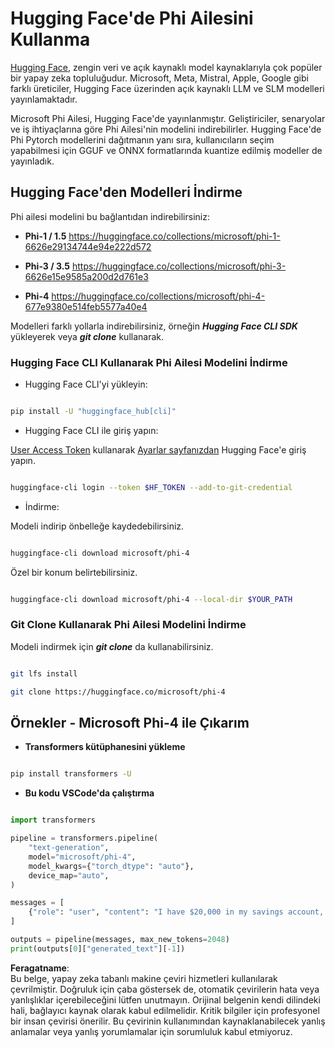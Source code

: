 # **Hugging Face'de Phi Ailesini Kullanma**

[Hugging Face](https://huggingface.co/), zengin veri ve açık kaynaklı model kaynaklarıyla çok popüler bir yapay zeka topluluğudur. Microsoft, Meta, Mistral, Apple, Google gibi farklı üreticiler, Hugging Face üzerinden açık kaynaklı LLM ve SLM modelleri yayınlamaktadır.

Microsoft Phi Ailesi, Hugging Face'de yayınlanmıştır. Geliştiriciler, senaryolar ve iş ihtiyaçlarına göre Phi Ailesi'nin modelini indirebilirler. Hugging Face'de Phi Pytorch modellerini dağıtmanın yanı sıra, kullanıcıların seçim yapabilmesi için GGUF ve ONNX formatlarında kuantize edilmiş modeller de yayınladık.

## **Hugging Face'den Modelleri İndirme**

Phi ailesi modelini bu bağlantıdan indirebilirsiniz:

-  **Phi-1 / 1.5** https://huggingface.co/collections/microsoft/phi-1-6626e29134744e94e222d572

-  **Phi-3 / 3.5** https://huggingface.co/collections/microsoft/phi-3-6626e15e9585a200d2d761e3

-  **Phi-4** https://huggingface.co/collections/microsoft/phi-4-677e9380e514feb5577a40e4

Modelleri farklı yollarla indirebilirsiniz, örneğin ***Hugging Face CLI SDK*** yükleyerek veya ***git clone*** kullanarak.

### **Hugging Face CLI Kullanarak Phi Ailesi Modelini İndirme**

- Hugging Face CLI'yi yükleyin:

```bash

pip install -U "huggingface_hub[cli]"

```

- Hugging Face CLI ile giriş yapın:

[User Access Token](https://huggingface.co/docs/hub/security-tokens) kullanarak [Ayarlar sayfanızdan](https://huggingface.co/settings/tokens) Hugging Face'e giriş yapın.

```bash

huggingface-cli login --token $HF_TOKEN --add-to-git-credential

```

- İndirme:

Modeli indirip önbelleğe kaydedebilirsiniz.

```bash

huggingface-cli download microsoft/phi-4

```

Özel bir konum belirtebilirsiniz.

```bash

huggingface-cli download microsoft/phi-4 --local-dir $YOUR_PATH

```

### **Git Clone Kullanarak Phi Ailesi Modelini İndirme**

Modeli indirmek için ***git clone*** da kullanabilirsiniz.

```bash

git lfs install

git clone https://huggingface.co/microsoft/phi-4

```

## **Örnekler - Microsoft Phi-4 ile Çıkarım**

- **Transformers kütüphanesini yükleme**

```bash

pip install transformers -U

```

- **Bu kodu VSCode'da çalıştırma**

```python

import transformers

pipeline = transformers.pipeline(
    "text-generation",
    model="microsoft/phi-4",
    model_kwargs={"torch_dtype": "auto"},
    device_map="auto",
)

messages = [
    {"role": "user", "content": "I have $20,000 in my savings account, where I receive a 4% profit per year and payments twice a year. Can you please tell me how long it will take for me to become a millionaire? Also, can you please explain the math step by step as if you were explaining it to an uneducated person?"},
]

outputs = pipeline(messages, max_new_tokens=2048)
print(outputs[0]["generated_text"][-1])

```

**Feragatname**:  
Bu belge, yapay zeka tabanlı makine çeviri hizmetleri kullanılarak çevrilmiştir. Doğruluk için çaba göstersek de, otomatik çevirilerin hata veya yanlışlıklar içerebileceğini lütfen unutmayın. Orijinal belgenin kendi dilindeki hali, bağlayıcı kaynak olarak kabul edilmelidir. Kritik bilgiler için profesyonel bir insan çevirisi önerilir. Bu çevirinin kullanımından kaynaklanabilecek yanlış anlamalar veya yanlış yorumlamalar için sorumluluk kabul etmiyoruz.